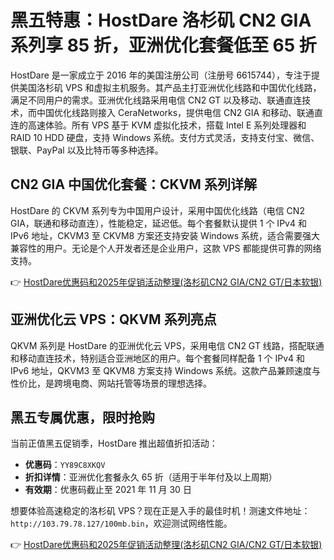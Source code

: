 # 黑五特惠：HostDare 洛杉矶 CN2 GIA 系列享 85 折，亚洲优化套餐低至 65 折

HostDare 是一家成立于 2016 年的美国注册公司（注册号 6615744），专注于提供美国洛杉矶 VPS 和虚拟主机服务。其产品主打亚洲优化线路和中国优化线路，满足不同用户的需求。亚洲优化线路采用电信 CN2 GT 以及移动、联通直连技术，而中国优化线路则接入 CeraNetworks，提供电信 CN2 GIA 和移动、联通直连的高速体验。所有 VPS 基于 KVM 虚拟化技术，搭载 Intel E 系列处理器和 RAID 10 HDD 硬盘，支持 Windows 系统。支付方式灵活，支持支付宝、微信、银联、PayPal 以及比特币等多种选择。

## CN2 GIA 中国优化套餐：CKVM 系列详解

HostDare 的 CKVM 系列专为中国用户设计，采用中国优化线路（电信 CN2 GIA，联通和移动直连），性能稳定，延迟低。每个套餐默认提供 1 个 IPv4 和 IPv6 地址，CKVM3 至 CKVM8 方案还支持安装 Windows 系统，适合需要强大兼容性的用户。无论是个人开发者还是企业用户，这款 VPS 都能提供可靠的网络支持。

👉 [HostDare优惠码和2025年促销活动整理(洛杉矶CN2 GIA/CN2 GT/日本软银)](https://bit.ly/hostdare)

## 亚洲优化云 VPS：QKVM 系列亮点

QKVM 系列是 HostDare 的亚洲优化云 VPS，采用电信 CN2 GT 线路，搭配联通和移动直连技术，特别适合亚洲地区的用户。每个套餐同样配备 1 个 IPv4 和 IPv6 地址，QKVM3 至 QKVM8 方案支持 Windows 系统。这款产品兼顾速度与性价比，是跨境电商、网站托管等场景的理想选择。

## 黑五专属优惠，限时抢购

当前正值黑五促销季，HostDare 推出超值折扣活动：  
- **优惠码**：`YY89C8XKQV`  
- **折扣详情**：亚洲优化套餐永久 65 折（适用于半年付及以上周期）  
- **有效期**：优惠码截止至 2021 年 11 月 30 日  

想要体验高速稳定的洛杉矶 VPS？现在正是入手的最佳时机！测速文件地址：`http://103.79.78.127/100mb.bin`，欢迎测试网络性能。

👉 [HostDare优惠码和2025年促销活动整理(洛杉矶CN2 GIA/CN2 GT/日本软银)](https://bit.ly/hostdare)